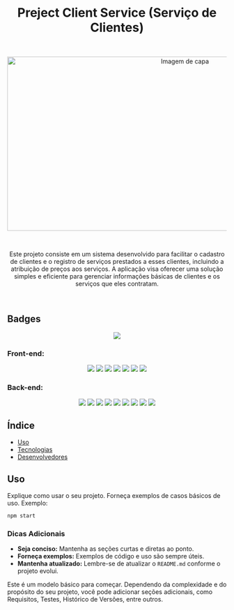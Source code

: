 <h1 align="center"> Preject Client Service (Serviço de Clientes)</h1>
</br>
<p align="center">
  <img src="https://github.com/FilipeGabriel/Project-Clientes/assets/79121437/2fa017ed-73a0-45c4-b551-d941f08c9cba" alt="Imagem de capa" width="800" height="400">
</p>
</br>
  <p align="center">
    Este projeto consiste em um sistema desenvolvido para facilitar o cadastro de clientes e o registro de serviços prestados 
    a esses clientes, incluindo a atribuição de preços aos serviços. A aplicação visa oferecer uma solução simples e eficiente 
    para gerenciar informações básicas de clientes e os serviços que eles contratam.
  </p>
</br>

## Badges

<p align="center">
  <img loading="lazy" src="http://img.shields.io/static/v1?label=STATUS&message=FINALIZADO&color=GREEN&style=for-the-badge"/>
</p>

<h3>Front-end: </h3>
<p align="center">
  <img loading="lazy" src="https://img.shields.io/badge/Angular-13.4.0-green"/>
  <img loading="lazy" src="https://img.shields.io/badge/Angular_JWT-4.0.0-green"/>
  <img loading="lazy" src="https://img.shields.io/badge/Angular_CLI-13.3.11-green"/>
  <img loading="lazy" src="https://img.shields.io/badge/Jquery-3.7.1-green"/>
  <img loading="lazy" src="https://img.shields.io/badge/Bootstrap-5.3.3-green"/>
  <img loading="lazy" src="https://img.shields.io/badge/Node-12.11.1-green"/>
  <img loading="lazy" src="https://img.shields.io/badge/Font_Awesome-5.11.2-green"/>
</p>

<h3>Back-end: </h3>
<p align="center">
  <img loading="lazy" src="https://img.shields.io/badge/Java-11-blue"/>
  <img loading="lazy" src="https://img.shields.io/badge/Maven-4.0.0-blue"/>
  <img loading="lazy" src="https://img.shields.io/badge/Spring_Boot-2.3.4_RELEASE-blue"/>
  <img loading="lazy" src="https://img.shields.io/badge/H2-Not_Especified-909194"/>
  <img loading="lazy" src="https://img.shields.io/badge/Lombok-Not_Especified-909194"/>
  <img loading="lazy" src="https://img.shields.io/badge/JPA-Not_Especified-909194"/>
  <img loading="lazy" src="https://img.shields.io/badge/Oauth2-Not_Especified-909194"/>
  <img loading="lazy" src="https://img.shields.io/badge/Crypto-Not_Especified-909194"/>
  <img loading="lazy" src="https://img.shields.io/badge/Validation_api-Not_Especified-909194"/>
</p>



## Índice

- [Uso](#uso)
- [Tecnologias](#tecnologias)
- [Desenvolvedores](#desenvolvedores)

## Uso

Explique como usar o seu projeto. Forneça exemplos de casos básicos de uso. Exemplo:

```bash
npm start
```

### Dicas Adicionais

- **Seja conciso:** Mantenha as seções curtas e diretas ao ponto.
- **Forneça exemplos:** Exemplos de código e uso são sempre úteis.
- **Mantenha atualizado:** Lembre-se de atualizar o `README.md` conforme o projeto evolui.

Este é um modelo básico para começar. Dependendo da complexidade e do propósito do seu projeto, você pode adicionar seções adicionais, como Requisitos, Testes, Histórico de Versões, entre outros.
